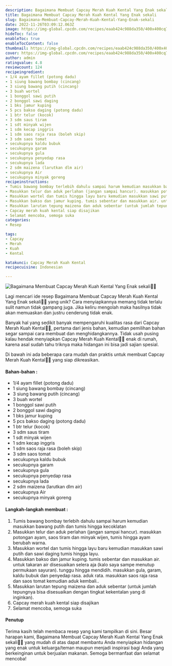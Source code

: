 ```yaml
---
description: Bagaimana Membuat Capcay Merah Kuah Kental Yang Enak sekali"
title: Bagaimana Membuat Capcay Merah Kuah Kental Yang Enak sekali
slug: Bagaimana-Membuat-Capcay-Merah-Kuah-Kental-Yang-Enak-sekali
date: 2022-11-26T03:09:12.063Z
image: https://img-global.cpcdn.com/recipes/eaab424c988da350/400x400cq70/photo.jpg
hideToc: false
enableToc: true
enableTocContent: false
thumbnail: https://img-global.cpcdn.com/recipes/eaab424c988da350/400x400cq70/photo.jpg
cover: https://img-global.cpcdn.com/recipes/eaab424c988da350/400x400cq70/photo.jpg
author: admin
ratingvalue: 4.8
reviewcount: 124
recipeingredient:
- 1/4 ayam fillet (potong dadu)
- 1 siung bawang bombay (cincang)
- 3 siung bawang putih (cincang)
- 3 buah wortel
- 1 bonggol sawi putih
- 2 bonggol sawi daging
- 1 bks jamur kuping
- 5 pcs bakso daging (potong dadu)
- 1 btr telur (kocok)
- 3 sdm saus tiram
- 1 sdt minyak wijen
- 1 sdm kecap inggris
- 1 sdm saos raja rasa (boleh skip)
- 3 sdm saos tomat
- secukupnya kaldu bubuk
- secukupnya garam
- secukupnya gula
- secukupnya penyedap rasa
- secukupnya lada
- 2 sdm maizena (larutkan dlm air)
- secukupnya Air
- secukupnya minyak goreng
recipeinstructions:
- Tumis bawang bombay terlebih dahulu sampai harum kemudian masukkan bawang putih dan tumis hingga kecoklatan
- Masukkan telur dan aduk perlahan (jangan sampai hancur). masukkan potongan ayam, saos tiram dan minyak wijen, tumis hingga ayam berubah warna.
- Masukkan wortel dan tumis hingga layu baru kemudian masukkan sawi putih dan sawi daging tumis hingga layu.
- Masukkan bakso dan jamur kuping. tumis sebentar dan masukkan air. untuk takaran air disesuaikan selera aja (kalo saya sampe menutup permukaan sayuran). tunggu hingga mendidih. masukkan gula, garam, kaldu bubuk dan penyedap rasa. aduk rata. masukkan saos raja rasa dan saos tomat kemudian aduk kembali..
- Masukkan larutan tepung maizena dan aduk sebentar (untuk jumlah tepungnya bisa disesuaikan dengan tingkat kekentalan yang di inginkan).
- Capcay merah kuah kental siap disajikan
- Selamat mencoba, semoga suka
categories:
- Resep

tags:
- Capcay
- Merah
- Kuah
- Kental

katakunci: Capcay Merah Kuah Kental
recipecuisine: Indonesian

---
```


![Bagaimana Membuat Capcay Merah Kuah Kental Yang Enak sekali👩‍🍳](https://img-global.cpcdn.com/recipes/eaab424c988da350/400x400cq70/photo.jpg)

Lagi mencari ide resep Bagaimana Membuat Capcay Merah Kuah Kental Yang Enak sekali👩‍🍳 yang unik? Cara menyiapkannya memang tidak terlalu sulit namun tidak gampang juga. Jika keliru mengolah maka hasilnya tidak akan memuaskan dan justru cenderung tidak enak.

Banyak hal yang sedikit banyak mempengaruhi kualitas rasa dari Capcay Merah Kuah Kental👩‍🍳, pertama dari jenis bahan, kemudian pemilihan bahan segar sampai cara membuat dan menghidangkannya. Tidak usah pusing kalau hendak menyiapkan Capcay Merah Kuah Kental👩‍🍳 enak di rumah, karena asal sudah tahu triknya maka hidangan ini bisa jadi sajian spesial.

Di bawah ini ada beberapa cara mudah dan praktis untuk membuat Capcay Merah Kuah Kental👩‍🍳 yang siap dikreasikan.

<!--inarticleads1-->

#### Bahan-bahan :

- 1/4 ayam fillet (potong dadu)
- 1 siung bawang bombay (cincang)
- 3 siung bawang putih (cincang)
- 3 buah wortel
- 1 bonggol sawi putih
- 2 bonggol sawi daging
- 1 bks jamur kuping
- 5 pcs bakso daging (potong dadu)
- 1 btr telur (kocok)
- 3 sdm saus tiram
- 1 sdt minyak wijen
- 1 sdm kecap inggris
- 1 sdm saos raja rasa (boleh skip)
- 3 sdm saos tomat
- secukupnya kaldu bubuk
- secukupnya garam
- secukupnya gula
- secukupnya penyedap rasa
- secukupnya lada
- 2 sdm maizena (larutkan dlm air)
- secukupnya Air
- secukupnya minyak goreng

<!--inarticleads2-->

#### Langkah-langkah membuat :

1. Tumis bawang bombay terlebih dahulu sampai harum kemudian masukkan bawang putih dan tumis hingga kecoklatan
1. Masukkan telur dan aduk perlahan (jangan sampai hancur). masukkan potongan ayam, saos tiram dan minyak wijen, tumis hingga ayam berubah warna.
1. Masukkan wortel dan tumis hingga layu baru kemudian masukkan sawi putih dan sawi daging tumis hingga layu.
1. Masukkan bakso dan jamur kuping. tumis sebentar dan masukkan air. untuk takaran air disesuaikan selera aja (kalo saya sampe menutup permukaan sayuran). tunggu hingga mendidih. masukkan gula, garam, kaldu bubuk dan penyedap rasa. aduk rata. masukkan saos raja rasa dan saos tomat kemudian aduk kembali..
1. Masukkan larutan tepung maizena dan aduk sebentar (untuk jumlah tepungnya bisa disesuaikan dengan tingkat kekentalan yang di inginkan).
1. Capcay merah kuah kental siap disajikan
1. Selamat mencoba, semoga suka

#### Penutup

Terima kasih telah membaca resep yang kami tampilkan di sini. Besar harapan kami, Bagaimana Membuat Capcay Merah Kuah Kental Yang Enak sekali👩‍🍳 yang mudah di atas dapat membantu Anda menyiapkan hidangan yang enak untuk keluarga/teman maupun menjadi inspirasi bagi Anda yang berkeinginan untuk berjualan makanan. Semoga bermanfaat dan selamat mencoba!